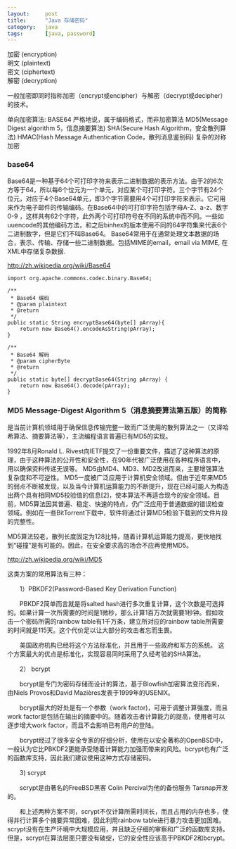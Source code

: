```yaml
---
layout:		post
title:  	"Java 存储密码"
category: 	java
tags:		[java, password]
---
```


加密 (encryption)  
明文 (plaintext)  
密文 (ciphertext)  
解密 (decryption)  

一般加密即同时指称加密（encrypt或encipher）与解密（decrypt或decipher）的技术。

单向加密算法:
	BASE64 严格地说，属于编码格式，而非加密算法
	MD5(Message Digest algorithm 5，信息摘要算法)
	SHA(Secure Hash Algorithm，安全散列算法)
	HMAC(Hash Message Authentication Code，散列消息鉴别码)
复杂的对称加密


### base64
Base64是一种基于64个可打印字符来表示二进制数据的表示方法。由于2的6次方等于64，所以每6个位元为一个单元，对应某个可打印字符。三个字节有24个位元，对应于4个Base64单元，即3个字节需要用4个可打印字符来表示。它可用来作为电子邮件的传输编码。在Base64中的可打印字符包括字母A-Z、a-z、数字0-9 ，这样共有62个字符，此外两个可打印符号在不同的系统中而不同。一些如uuencode的其他编码方法，和之后binhex的版本使用不同的64字符集来代表6个二进制数字，但是它们不叫Base64。
Base64常用于在通常处理文本数据的场合，表示、传输、存储一些二进制数据。包括MIME的email，email via MIME, 在XML中存储复杂数据.

http://zh.wikipedia.org/wiki/Base64

	import org.apache.commons.codec.binary.Base64;

	/**
	 * Base64 编码
	 * @param plaintext
	 * @return
	 */
	public static String encryptBase64(byte[] pArray){
		return new Base64().encodeAsString(pArray);
	}
	
	/**
	 * Base64 解码
	 * @param cipherByte
	 * @return
	 */
	public static byte[] decryptBase64(String pArray) {
		return new Base64().decode(pArray);
	}


### MD5 Message-Digest Algorithm 5（消息摘要算法第五版）的简称
是当前计算机领域用于确保信息传输完整一致而广泛使用的散列算法之一（又译哈希算法、摘要算法等），主流编程语言普遍已有MD5的实现。

1992年8月Ronald L. Rivest向IETF提交了一份重要文件，描述了这种算法的原理，由于这种算法的公开性和安全性，在90年代被广泛使用在各种程序语言中，用以确保资料传递无误等。
MD5由MD4、MD3、MD2改进而来，主要增强算法复杂度和不可逆性。
MD5一度被广泛应用于计算机安全领域。但由于近年来MD5的弱点不断被发现，以及当今计算机运算能力的不断提升，现在已经可能人为构造出两个具有相同MD5校验值的信息[2]，使本算法不再适合现今的安全领域。目前，MD5算法因其普遍、稳定、快速的特点，仍广泛应用于普通数据的错误检查领域。例如在一些BitTorrent下载中，软件将通过计算MD5检验下载到的文件片段的完整性。

MD5算法较老，散列长度固定为128比特，随着计算机运算能力提高，更快地找到“碰撞”是有可能的。因此，在安全要求高的场合不应再使用MD5。

http://zh.wikipedia.org/wiki/MD5



这类方案的常用算法有三种：

　　1）PBKDF2(Password-Based Key Derivation Function)

　　PBKDF2简单而言就是将salted hash进行多次重复计算，这个次数是可选择的。如果计算一次所需要的时间是1微秒，那么计算1百万次就需要1秒钟。假如攻击一个密码所需的rainbow table有1千万条，建立所对应的rainbow table所需要的时间就是115天。这个代价足以让大部分的攻击者忘而生畏。

　　美国政府机构已经将这个方法标准化，并且用于一些政府和军方的系统。 这个方案最大的优点是标准化，实现容易同时采用了久经考验的SHA算法。

　　2） bcrypt

　　bcrypt是专门为密码存储而设计的算法，基于Blowfish加密算法变形而来，由Niels Provos和David Mazières发表于1999年的USENIX。

　　bcrypt最大的好处是有一个参数（work factor)，可用于调整计算强度，而且work factor是包括在输出的摘要中的。随着攻击者计算能力的提高，使用者可以逐步增大work factor，而且不会影响已有用户的登陆。

　　bcrypt经过了很多安全专家的仔细分析，使用在以安全著称的OpenBSD中，一般认为它比PBKDF2更能承受随着计算能力加强而带来的风险。bcrypt也有广泛的函数库支持，因此我们建议使用这种方式存储密码。

　　3) scrypt

　　scrypt是由著名的FreeBSD黑客 Colin Percival为他的备份服务 Tarsnap开发的。

　　和上述两种方案不同，scrypt不仅计算所需时间长，而且占用的内存也多，使得并行计算多个摘要异常困难，因此利用rainbow table进行暴力攻击更加困难。scrypt没有在生产环境中大规模应用，并且缺乏仔细的审察和广泛的函数库支持。但是，scrypt在算法层面只要没有破绽，它的安全性应该高于PBKDF2和bcrypt。
